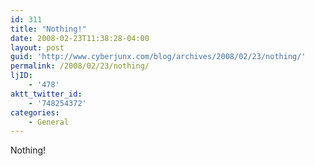 ```yaml
---
id: 311
title: "Nothing!"
date: 2008-02-23T11:38:28-04:00
layout: post
guid: 'http://www.cyberjunx.com/blog/archives/2008/02/23/nothing/'
permalink: /2008/02/23/nothing/
ljID:
    - '478'
aktt_twitter_id:
    - '748254372'
categories:
    - General
---
```


Nothing!